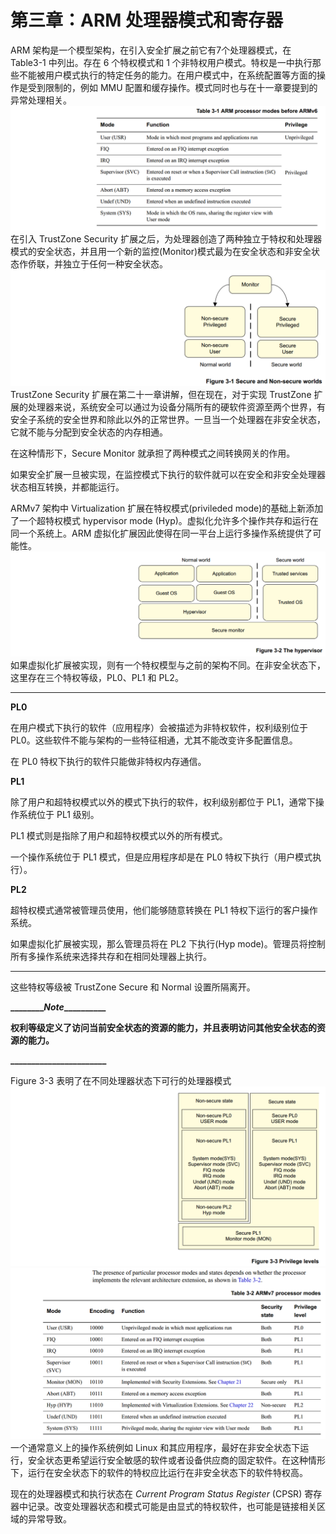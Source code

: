 # 第三章：ARM 处理器模式和寄存器

ARM 架构是一个模型架构，在引入安全扩展之前它有7个处理器模式，在 Table3-1 中列出。存在 6 个特权模式和 1 个非特权用户模式。特权是一中执行那些不能被用户模式执行的特定任务的能力。在用户模式中，在系统配置等方面的操作是受到限制的，例如 MMU 配置和缓存操作。模式同时也与在十一章要提到的异常处理相关。![](../assets/table3-1.png)在引入 TrustZone Security 扩展之后，为处理器创造了两种独立于特权和处理器模式的安全状态，并且用一个新的监控\(Monitor\)模式最为在安全状态和非安全状态作侨联，并独立于任何一种安全状态。![](../assets/figure3-1.png)TrustZone Security 扩展在第二十一章讲解，但在现在，对于实现 TrustZone 扩展的处理器来说，系统安全可以通过为设备分隔所有的硬软件资源至两个世界，有安全子系统的安全世界和除此以外的正常世界。一旦当一个处理器在非安全状态，它就不能与分配到安全状态的内存相通。

在这种情形下，Secure Monitor 就承担了两种模式之间转换网关的作用。

如果安全扩展一旦被实现，在监控模式下执行的软件就可以在安全和非安全处理器状态相互转换，并都能运行。

ARMv7 架构中 Virtualization 扩展在特权模式\(privileded mode\)的基础上新添加了一个超特权模式 hypervisor mode \(Hyp\)。虚拟化允许多个操作共存和运行在同一个系统上。ARM 虚拟化扩展因此使得在同一平台上运行多操作系统提供了可能性。![](../assets/figure3-2.png)如果虚拟化扩展被实现，则有一个特权模型与之前的架构不同。在非安全状态下，这里存在三个特权等级，PL0、PL1 和 PL2。

---

**PL0**

在用户模式下执行的软件（应用程序）会被描述为非特权软件，权利级别位于 PL0。这些软件不能与架构的一些特征相通，尤其不能改变许多配置信息。

在 PL0 特权下执行的软件只能做非特权内存通信。

**PL1**

除了用户和超特权模式以外的模式下执行的软件，权利级别都位于 PL1，通常下操作系统位于 PL1 级别。

PL1 模式则是指除了用户和超特权模式以外的所有模式。

一个操作系统位于 PL1 模式，但是应用程序却是在 PL0 特权下执行（用户模式执行）。

**PL2**

超特权模式通常被管理员使用，他们能够随意转换在 PL1 特权下运行的客户操作系统。

如果虚拟化扩展被实现，那么管理员将在 PL2 下执行\(Hyp mode\)。管理员将控制所有多操作系统来选择共存和在相同处理器上执行。

---

这些特权等级被 TrustZone Secure 和 Normal 设置所隔离开。

**\_\_\_\_\_\_\_\_**_**Note**_**\_\_\_\_\_\_\_\_\_\_**

**权利等级定义了访问当前安全状态的资源的能力，并且表明访问其他安全状态的资源的能力。**

**\_\_\_\_\_\_\_\_\_\_\_\_\_\_\_\_\_\_\_\_\_\_\_**

Figure 3-3 表明了在不同处理器状态下可行的处理器模式![](../assets/figure3-3.png)![](../assets/table3-2.png)一个通常意义上的操作系统例如 Linux 和其应用程序，最好在非安全状态下运行，安全状态更希望运行安全敏感的软件或者设备供应商的固定软件。在这种情形下，运行在安全状态下的软件的特权应比运行在非安全状态下的软件特权高。

现在的处理器模式和执行状态在 _Current Program Status Register_ \(CPSR\) 寄存器中记录。改变处理器状态和模式可能是由显式的特权软件，也可能是链接相关区域的异常导致。

